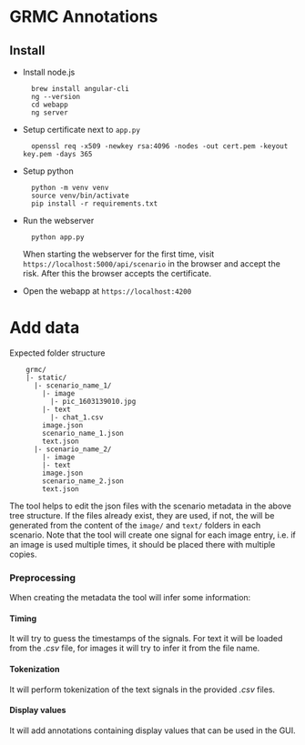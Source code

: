 # GRMC Annotations

## Install

* Install node.js
        
        brew install angular-cli
        ng --version
        cd webapp
        ng server
        
* Setup certificate next to `app.py` 

        openssl req -x509 -newkey rsa:4096 -nodes -out cert.pem -keyout key.pem -days 365
        
* Setup python

        python -m venv venv
        source venv/bin/activate
        pip install -r requirements.txt

* Run the webserver

        python app.py
        
  When starting the webserver for the first time, visit `https://localhost:5000/api/scenario` in the browser and accept
  the risk. After this the browser accepts the certificate.
  
* Open the webapp at `https://localhost:4200`
  
# Add data

Expected folder structure

        grmc/
        |- static/
          |- scenario_name_1/
            |- image
              |- pic_1603139010.jpg
            |- text
              |- chat_1.csv
            image.json
            scenario_name_1.json
            text.json
          |- scenario_name_2/
            |- image
            |- text
            image.json
            scenario_name_2.json
            text.json

The tool helps to edit the json files with the scenario metadata in the above tree structure.
If the files already exist, they are used, if not, the will be generated from the content of the 
`image/` and `text/` folders in each scenario. Note that the tool will create one signal for each
image entry, i.e. if an image is used multiple times, it should be placed there with multiple copies.

### Preprocessing

When creating the metadata the tool will infer some information:

#### Timing
It will try to guess the timestamps of the signals. For text it will
be loaded from the *.csv* file, for images it will try to infer it from the file name. 

#### Tokenization

It will perform tokenization of the text signals in the provided *.csv* files.

#### Display values

It will add annotations containing display values that can be used in the GUI.